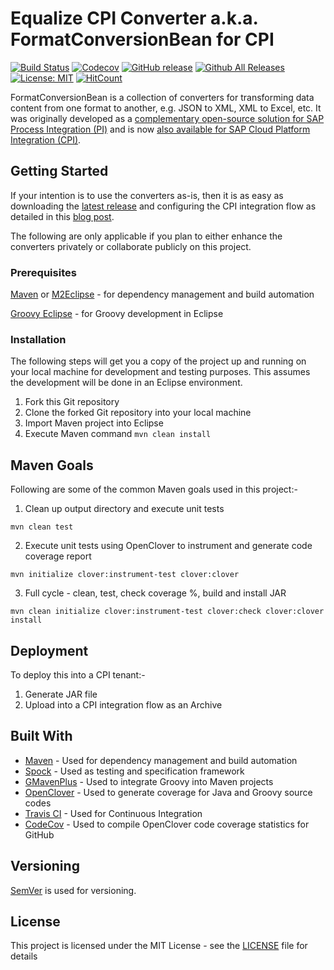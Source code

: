 # Equalize CPI Converter a.k.a. FormatConversionBean for CPI

[![Build Status](https://dev.azure.com/engswee/equalize-cpi-converter/_apis/build/status/engswee.equalize-cpi-converter?branchName=master)](https://dev.azure.com/engswee/equalize-cpi-converter/_build/latest?definitionId=8&branchName=master)
[![Codecov](https://img.shields.io/codecov/c/github/engswee/equalize-cpi-converter.svg)](https://codecov.io/gh/engswee/equalize-cpi-converter)
[![GitHub release](https://img.shields.io/github/release/engswee/equalize-cpi-converter.svg)](https://github.com/engswee/equalize-cpi-converter/releases/latest)
[![Github All Releases](https://img.shields.io/github/downloads/engswee/equalize-cpi-converter/total.svg)](https://www.somsubhra.com/github-release-stats/?username=engswee&repository=equalize-cpi-converter)
[![License: MIT](https://img.shields.io/badge/License-MIT-orange.svg)](https://github.com/engswee/equalize-cpi-converter/blob/master/LICENSE)
[![HitCount](http://hits.dwyl.io/engswee/equalize-cpi-converter.svg)](http://hits.dwyl.io/engswee/equalize-cpi-converter)

FormatConversionBean is a collection of converters for transforming data content from one format to another, e.g. JSON to XML, XML to Excel, etc. It was originally developed as a [complementary open-source solution for SAP Process Integration (PI)](https://blogs.sap.com/2015/03/25/formatconversionbean-one-bean-to-rule-them-all/) and is now [also available for SAP Cloud Platform Integration (CPI)](https://blogs.sap.com/2018/09/04/formatconversionbean-arrives-in-cpi/).

## Getting Started

If your intention is to use the converters as-is, then it is as easy as downloading the [latest release](https://github.com/engswee/equalize-cpi-converter/releases/latest) and configuring the CPI integration flow as detailed in this [blog post](https://blogs.sap.com/2018/09/04/formatconversionbean-arrives-in-cpi/).

The following are only applicable if you plan to either enhance the converters privately or collaborate publicly on this project.

### Prerequisites

[Maven](http://maven.apache.org/) or [M2Eclipse](http://www.eclipse.org/m2e/) - for dependency management and build automation

[Groovy Eclipse](https://github.com/groovy/groovy-eclipse) - for Groovy development in Eclipse

### Installation

The following steps will get you a copy of the project up and running on your local machine for development and testing purposes. This assumes the development will be done in an Eclipse environment.


1. Fork this Git repository
2. Clone the forked Git repository into your local machine
3. Import Maven project into Eclipse
4. Execute Maven command ```mvn clean install```

## Maven Goals

Following are some of the common Maven goals used in this project:-

1. Clean up output directory and execute unit tests

```
mvn clean test
```

2. Execute unit tests using OpenClover to instrument and generate code coverage report

```
mvn initialize clover:instrument-test clover:clover
```

3. Full cycle - clean, test, check coverage %, build and install JAR

```
mvn clean initialize clover:instrument-test clover:check clover:clover install
```

## Deployment

To deploy this into a CPI tenant:-

1. Generate JAR file
2. Upload into a CPI integration flow as an Archive

## Built With

* [Maven](https://maven.apache.org/) - Used for dependency management and build automation
* [Spock](http://spockframework.org/) - Used as testing and specification framework
* [GMavenPlus](https://github.com/groovy/GMavenPlus) - Used to integrate Groovy into Maven projects
* [OpenClover](http://openclover.org/) - Used to generate coverage for Java and Groovy source codes
* [Travis CI](https://travis-ci.org/) - Used for Continuous Integration
* [CodeCov](https://codecov.io/) - Used to compile OpenClover code coverage statistics for GitHub

## Versioning

[SemVer](https://semver.org/) is used for versioning.

## License

This project is licensed under the MIT License - see the [LICENSE](LICENSE) file for details
